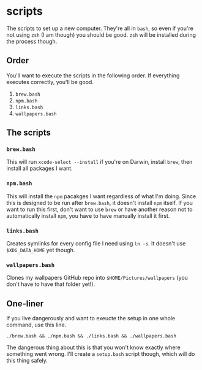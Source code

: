 # scripts

The scripts to set up a new computer. They're all in `bash`, so even if you're not using `zsh` (I am though) you should be good. `zsh` will be installed during the process though.

## Order

You'll want to execute the scripts in the following order. If everything executes correctly, you'll be good.

1. `brew.bash`
2. `npm.bash`
3. `links.bash`
4. `wallpapers.bash`

## The scripts

### `brew.bash`

This will run `xcode-select --install` if you're on Darwin, install `brew`, then install all packages I want.

### `npm.bash`

This will install the `npm` pacakges I want regardless of what I'm doing. Since this is designed to be run after `brew.bash`, it doesn't install `npm` itself. If you want to run this first, don't want to use `brew` or have another reason not to automatically install `npm`, you have to have manually install it first.

### `links.bash`

Creates symlinks for every config file I need using `ln -s`. It doesn't use `$XDG_DATA_HOME` yet though.

### `wallpapers.bash`

Clones my wallpapers GitHub repo into `$HOME/Pictures/wallpapers` (you don't have to have that folder yet!).

## One-liner

If you live dangerously and want to exeucte the setup in one whole command, use this line.

`./brew.bash && ./npm.bash && ./links.bash && ./wallpapers.bash`

The dangerous thing about this is that you won't know exactly where something went wrong. I'll create a `setup.bash` script though, which will do this thing safely.
